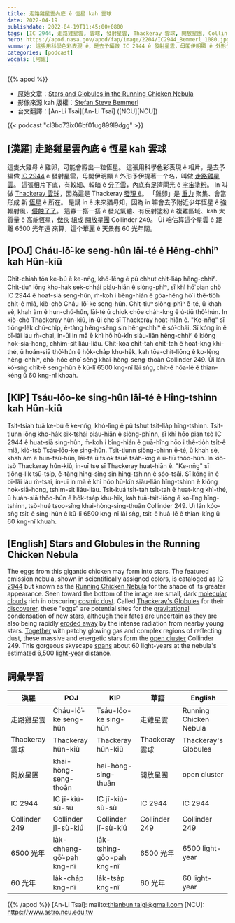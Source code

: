 ```yaml
---
title: 走路雞星雲內底 ê 恆星 kah 雲球
date: 2022-04-19
publishdate: 2022-04-19T11:45:00+0800
tags: [IC 2944, 走路雞星雲, 雲球, 發射星雲, Thackeray 雲球, 開放星團, Collinder 249]
hero: https://apod.nasa.gov/apod/fap/image/2204/IC2944_Bemmerl_1080.jpg
summary: 這張用科學色彩表現 ê，是去予編做 IC 2944 ê 發射星雲，毋閣伊明顯 ê 外形予伊提著一个名，叫做走路雞星雲。
categories: [podcast]
vocals: [阿錕]
---
```


{{% apod %}}

- 原始文章：[Stars and Globules in the Running Chicken Nebula](https://apod.nasa.gov/apod/ap220419.html)
- 影像來源 kah 版權：[Stefan Steve Bemmerl](https://astrofotografie-steve.de/ueber-mich/)
- 台文翻譯：[An-Li Tsai][An-Li Tsai] ([NCU][NCU])

{{< podcast "cl3bo73ix06bf01ug899l9dgg" >}}

## [漢羅] 走路雞星雲內底 ê 恆星 kah 雲球
這隻大雞母 ê 雞卵，可能會孵出一粒恆星。
這張用科學色彩表現 ê 相片，是去予編做 [IC 2944][IC 2944] ê 發射星雲，毋閣伊明顯 ê 外形予伊提著一个名，叫做 [走路雞星雲][Running Chicken Nebula]。
這張相片下底，有較細、較暗 ê [分子雲][molecular clouds]，內底有足濟閘光 ê [宇宙塗粉][cosmic dust]。
In 叫做 [Thackeray 雲球][Thackeray's Globules]，因為這是 Thackeray [發現 ê][discoverer]。
「雞卵」是 [重力][gravitational] 聚集、會當形成 新 [恆星][stars] ê 所在。
是講 in ê 未來猶毋知，因為 in 嘛會去予附近少年恆星 ê 強輻射風，[侵蝕了了][eroded away]。
這寡一搭一搭 ê 發光氣體、有反射塗粉 ê 複雜區域、kah 大質量 ê 高能恆星，[做伙][Together] 組成 [開放星團][open cluster] Collinder 249。
Ùi 咱估算這个星雲 ê 距離 6500 光年遠 來算，這个華麗 ê 天景有 60 光年闊。

## [POJ] Cháu-lō͘-ke seng-hûn lāi-té ê Hêng-chhiⁿ kah Hûn-kiû
Chi̍t-chiah tōa ke-bú ê ke-nn̄g, khó-lêng ē pū chhut chi̍t-lia̍p hêng-chhiⁿ.
Chit-tiuⁿ iōng kho-ha̍k sek-chhái piáu-hiān ê siòng-phìⁿ, sī khì hō͘ pian chò IC 2944 ê hoat-siā seng-hûn, m̄-koh i bêng-hián ê gōa-hêng hō͘ i thê-tio̍h chi̍t-ê miâ, kiò-chò Cháu-lō͘-ke seng-hûn.
Chit-tiuⁿ siòng-phìⁿ ē-té, ū khah sè, khah àm ê hun-chú-hûn, lāi-té ū chiok chōe cha̍h-kng ê ú-tiū thô͘-hún.
In kiò-chò Thackeray hûn-kiû, in-ūi che sī Thackeray hoat-hiān ê.
"Ke-nn̄g" sī tiōng-le̍k chū-chi̍p, ē-tàng hêng-sêng sin hêng-chhiⁿ ê só͘-chāi.
Sī kóng in ê bī-lâi iáu m̄-chai, in-ūi in mā ē khì hō͘ hū-kīn siàu-liân hêng-chhiⁿ ê kiông hok-siā-hong, chhim-sit liáu-liáu.
Chit-kóa chi̍t-tah chi̍t-tah ê hoat-kng khì-thé, ū hoán-siā thô͘-hún ê ho̍k-cha̍p khu-he̍k, kah tōa-chit-liōng ê ko-lêng hêng-chhiⁿ, chò-hóe cho͘-sêng khai-hòng-seng-thoân Collinder 249.
Ùi lán kó͘-sǹg chi̍t-ê seng-hûn ê kū-lî 6500 kng-nî lâi sǹg, chit-ê hôa-lē ê thian-kéng ū 60 kng-nî khoah.


## [KIP] Tsáu-lōo-ke sing-hûn lāi-té ê Hîng-tshinn kah Hûn-kiû
Tsi̍t-tsiah tuā ke-bú ê ke-nn̄g, khó-lîng ē pū tshut tsi̍t-lia̍p hîng-tshinn.
Tsit-tiunn iōng kho-ha̍k sik-tshái piáu-hiān ê siòng-phìnn, sī khì hōo pian tsò IC 2944 ê huat-siā sing-hûn, m̄-koh i bîng-hián ê guā-hîng hōo i thê-tio̍h tsi̍t-ê miâ, kiò-tsò Tsáu-lōo-ke sing-hûn.
Tsit-tiunn siòng-phìnn ē-té, ū khah sè, khah àm ê hun-tsú-hûn, lāi-té ū tsiok tsuē tsa̍h-kng ê ú-tiū thôo-hún.
In kiò-tsò Thackeray hûn-kiû, in-uī tse sī Thackeray huat-hiān ê.
"Ke-nn̄g" sī tiōng-li̍k tsū-tsi̍p, ē-tàng hîng-sîng sin hîng-tshinn ê sóo-tsāi.
Sī kóng in ê bī-lâi iáu m̄-tsai, in-uī in mā ē khì hōo hū-kīn siàu-liân hîng-tshinn ê kiông hok-siā-hong, tshim-sit liáu-liáu.
Tsit-kuá tsi̍t-tah tsi̍t-tah ê huat-kng khì-thé, ū huán-siā thôo-hún ê ho̍k-tsa̍p khu-hi̍k, kah tuā-tsit-liōng ê ko-lîng hîng-tshinn, tsò-hué tsoo-sîng khai-hòng-sing-thuân Collinder 249.
Uì lán kóo-sǹg tsi̍t-ê sing-hûn ê kū-lî 6500 kng-nî lâi sǹg, tsit-ê huâ-lē ê thian-kíng ū 60 kng-nî khuah.

## [English] Stars and Globules in the Running Chicken Nebula

The eggs from this gigantic chicken may form into stars.
The featured emission nebula, shown in scientifically assigned colors, is cataloged as [IC 2944][IC 2944] but known as the [Running Chicken Nebula][Running Chicken Nebula] for the shape of its greater appearance.
Seen toward the bottom of the image are small, dark [molecular clouds][molecular clouds] rich in obscuring [cosmic dust][cosmic dust].
Called [Thackeray's Globules][Thackeray's Globules] for their [discoverer][discoverer], these "eggs" are potential sites for the [gravitational][gravitational] condensation of new [stars][stars], although their fates are uncertain as they are also being rapidly [eroded away][eroded away] by the intense radiation from nearby young stars.
[Together][Together] with patchy glowing gas and complex regions of reflecting dust, these massive and energetic stars form the [open cluster][open cluster] Collinder 249.
This gorgeous skyscape [spans][spans] about 60 light-years at the nebula's estimated 6,500 [light-year][light-year] distance.

## 詞彙學習

|漢羅|POJ|KIP|華語|English|
|-|-|-|-|-|
|走路雞星雲|Cháu-lō͘-ke seng-hûn|Tsáu-lōo-ke sing-hûn|走雞星雲|Running Chicken Nebula|
|Thackeray 雲球|Thackeray hûn-kiû|Thackeray hûn-kiû|Thackeray 雲球|Thackeray's Globules|
|開放星團|khai-hòng-seng-thoân|hai-hòng-sing-thuân|開放星團|open cluster|
|IC 2944|IC jī-kiú-sù-sù|IC jī-kiú-sù-sù|IC 2944|IC 2944|
|Collinder 249|Collinder jī-sù-kiú|Collinder jī-sù-kiú|Collinder 249|Collinder 249|
|6500 光年|la̍k-chheng-gō͘-pah kng-nî|la̍k-tshing-gōo-pah kng-nî|6500 光年|6500 light-year|
|60 光年|la̍k-cha̍p kng-nî|la̍k-tsa̍p kng-nî|60 光年|60 light-year|

{{% /apod %}}
[An-Li Tsai]: mailto:thianbun.taigi@gmail.com
[NCU]: https://www.astro.ncu.edu.tw

[copyright]: https://apod.nasa.gov/apod/fap/lib/about_apod.html#srapply

[IC 2944]:https://en.wikipedia.org/wiki/IC_2944
[Running Chicken Nebula]:https://apod.nasa.gov/apod/ap200420.html
[molecular clouds]:https://apod.nasa.gov/apod/ap201122.html
[cosmic dust]:https://en.wikipedia.org/wiki/Cosmic_dust
[Thackeray's Globules]:https://esahubble.org/images/opo0201a/
[discoverer]:https://en.wikipedia.org/wiki/A._David_Thackeray
[gravitational]:https://spaceplace.nasa.gov/what-is-gravity/en/
[stars]:https://science.nasa.gov/astrophysics/focus-areas/how-do-stars-form-and-evolve
[eroded away]:https://apod.nasa.gov/apod/ap061022.html
[Together]:https://www.youtube.com/watch?v=Dxy8NIh5h-0
[open cluster]:https://asterisk.apod.com/viewtopic.php?f=24&t=18009
[spans]:https://thumbs.dreamstime.com/b/maine-coon-cat-jumping-over-couch-low-angle-side-view-young-blue-tabby-indoors-one-sofa-to-another-front-white-wall-187009847.jpg
[light-year]:https://chandra.harvard.edu/photo/cosmic_distance.html
